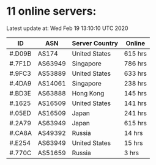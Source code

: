 # 11 online servers:

Latest update at: Wed Feb 19 13:10:10 UTC 2020

| ID | ASN | Server Country | Online |
| -- | --- | -------------- | ------ |
| #.D09B | AS174 | United States | 615 hrs |
| #.7F1D | AS63949 | Singapore | 786 hrs |
| #.9FC3 | AS53889 | United States | 633 hrs |
| #.4DA9 | AS14061 | Singapore | 238 hrs |
| #.BD3E | AS63888 | Hong Kong | 145 hrs |
| #.1625 | AS16509 | United States | 141 hrs |
| #.05ED | AS16509 | Japan | 241 hrs |
| #.2A79 | AS63949 | Japan | 615 hrs |
| #.CA8A | AS49392 | Russia | 14 hrs |
| #.E254 | AS63949 | United States | 15 hrs |
| #.770C | AS51659 | Russia | 3 hrs |

